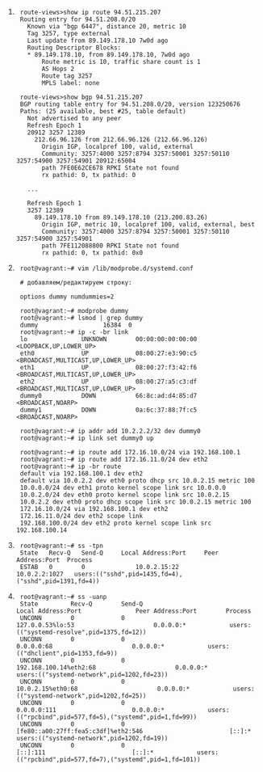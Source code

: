 1.
        route-views>show ip route 94.51.215.207
        Routing entry for 94.51.208.0/20
          Known via "bgp 6447", distance 20, metric 10
          Tag 3257, type external
          Last update from 89.149.178.10 7w0d ago
          Routing Descriptor Blocks:
          * 89.149.178.10, from 89.149.178.10, 7w0d ago
              Route metric is 10, traffic share count is 1
              AS Hops 2
              Route tag 3257
              MPLS label: none

        route-views>show bgp 94.51.215.207
        BGP routing table entry for 94.51.208.0/20, version 123250676
        Paths: (25 available, best #25, table default)
          Not advertised to any peer
          Refresh Epoch 1
          20912 3257 12389
            212.66.96.126 from 212.66.96.126 (212.66.96.126)
              Origin IGP, localpref 100, valid, external
              Community: 3257:4000 3257:8794 3257:50001 3257:50110 3257:54900 3257:54901 20912:65004
              path 7FE0E62CE678 RPKI State not found
              rx pathid: 0, tx pathid: 0
          
          ...
          
          Refresh Epoch 1
          3257 12389
            89.149.178.10 from 89.149.178.10 (213.200.83.26)
              Origin IGP, metric 10, localpref 100, valid, external, best
              Community: 3257:4000 3257:8794 3257:50001 3257:50110 3257:54900 3257:54901
              path 7FE112088800 RPKI State not found
              rx pathid: 0, tx pathid: 0x0

2. 
        root@vagrant:~# vim /lib/modprobe.d/systemd.conf
        
        # добавляем/редактируем строку:
    
        options dummy numdummies=2

        root@vagrant:~# modprobe dummy
        root@vagrant:~# lsmod | grep dummy
        dummy                  16384  0
        root@vagrant:~# ip -c -br link
        lo               UNKNOWN        00:00:00:00:00:00 <LOOPBACK,UP,LOWER_UP>
        eth0             UP             08:00:27:e3:90:c5 <BROADCAST,MULTICAST,UP,LOWER_UP>
        eth1             UP             08:00:27:f3:42:f6 <BROADCAST,MULTICAST,UP,LOWER_UP>
        eth2             UP             08:00:27:a5:c3:df <BROADCAST,MULTICAST,UP,LOWER_UP>
        dummy0           DOWN           66:8c:ad:d4:85:d7 <BROADCAST,NOARP>
        dummy1           DOWN           0a:6c:37:88:7f:c5 <BROADCAST,NOARP>

        root@vagrant:~# ip addr add 10.2.2.2/32 dev dummy0
        root@vagrant:~# ip link set dummy0 up

        root@vagrant:~# ip route add 172.16.10.0/24 via 192.168.100.1
        root@vagrant:~# ip route add 172.16.11.0/24 dev eth2
        root@vagrant:~# ip -br route
        default via 192.168.100.1 dev eth2
        default via 10.0.2.2 dev eth0 proto dhcp src 10.0.2.15 metric 100
        10.0.0.0/24 dev eth1 proto kernel scope link src 10.0.0.0
        10.0.2.0/24 dev eth0 proto kernel scope link src 10.0.2.15
        10.0.2.2 dev eth0 proto dhcp scope link src 10.0.2.15 metric 100
        172.16.10.0/24 via 192.168.100.1 dev eth2
        172.16.11.0/24 dev eth2 scope link
        192.168.100.0/24 dev eth2 proto kernel scope link src 192.168.100.14

3.
        root@vagrant:~# ss -tpn
        State   Recv-Q   Send-Q     Local Address:Port     Peer Address:Port  Process
        ESTAB   0        0              10.0.2.15:22           10.0.2.2:1027   users:(("sshd",pid=1435,fd=4),("sshd",pid=1391,fd=4))

4.
        root@vagrant:~# ss -uanp
        State         Recv-Q        Send-Q                                 Local Address:Port               Peer Address:Port        Process
        UNCONN        0             0                                      127.0.0.53%lo:53                      0.0.0.0:*            users:(("systemd-resolve",pid=1375,fd=12))
        UNCONN        0             0                                            0.0.0.0:68                      0.0.0.0:*            users:(("dhclient",pid=1353,fd=9))
        UNCONN        0             0                                192.168.100.14%eth2:68                      0.0.0.0:*            users:(("systemd-network",pid=1202,fd=23))
        UNCONN        0             0                                     10.0.2.15%eth0:68                      0.0.0.0:*            users:(("systemd-network",pid=1202,fd=25))
        UNCONN        0             0                                            0.0.0.0:111                     0.0.0.0:*            users:(("rpcbind",pid=577,fd=5),("systemd",pid=1,fd=99))
        UNCONN        0             0                    [fe80::a00:27ff:fea5:c3df]%eth2:546                        [::]:*            users:(("systemd-network",pid=1202,fd=19))
        UNCONN        0             0                                               [::]:111                        [::]:*            users:(("rpcbind",pid=577,fd=7),("systemd",pid=1,fd=101))
